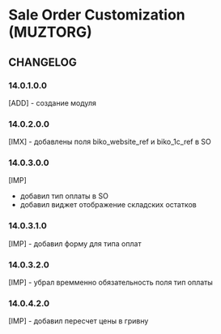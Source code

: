 # Sale Order Customization (MUZTORG)

## CHANGELOG

### 14.0.1.0.0

[ADD] - создание модуля

### 14.0.2.0.0

[IMX] - добавлены поля biko_website_ref и biko_1c_ref в SO

### 14.0.3.0.0

[IMP]

-   добавил тип оплаты в SO
-   добавил виджет отображение складских остатков

### 14.0.3.1.0

[IMP] - добавил форму для типа оплат

### 14.0.3.2.0

[IMP] - убрал времменно обязательность поля тип оплаты

### 14.0.4.2.0

[IMP] - добавил пересчет цены в гривну
